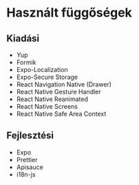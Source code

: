 # Használt függőségek

## Kiadási
- Yup
- Formik
- Expo-Localization
- Expo-Secure Storage
- React Navigation Native (Drawer)
- React Native Gesture Handler
- React Native Reanimated
- React Native Screens
- React Native Safe Area Context

## Fejlesztési
- Expo
- Prettier
- Apisauce
- i18n-js
